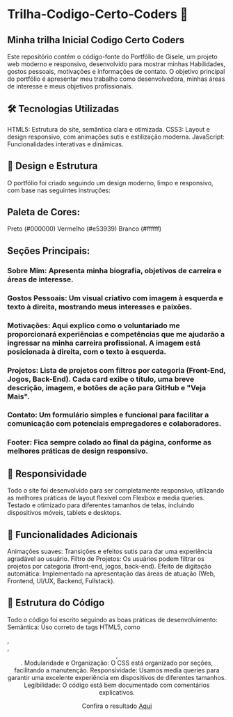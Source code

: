 # Trilha-Codigo-Certo-Coders 🌟
## Minha trilha Inicial Codigo Certo Coders

Este repositório contém o código-fonte do Portfólio de Gisele, um projeto web moderno e responsivo, desenvolvido para mostrar minhas Habilidades, gostos pessoais, motivações e informações de contato. O objetivo principal do portfólio é apresentar meu trabalho como desenvolvedora, minhas áreas de interesse e meus objetivos profissionais.

## 🛠 Tecnologias Utilizadas
HTML5: Estrutura do site, semântica clara e otimizada.
CSS3: Layout e design responsivo, com animações sutis e estilização moderna.
JavaScript: Funcionalidades interativas e dinâmicas.

## 🎨 Design e Estrutura
O portfólio foi criado seguindo um design moderno, limpo e responsivo, com base nas seguintes instruções:

## Paleta de Cores:
Preto (#000000)
Vermelho (#e53939)
Branco (#ffffff)

## Seções Principais:

### Sobre Mim: Apresenta minha biografia, objetivos de carreira e áreas de interesse.
### Gostos Pessoais: Um visual criativo com imagem à esquerda e texto à direita, mostrando meus interesses e paixões.
### Motivações: Aqui explico como o voluntariado me proporcionará experiências e competências que me ajudarão a ingressar na minha carreira profissional. A imagem está posicionada à direita, com o texto à esquerda.
### Projetos: Lista de projetos com filtros por categoria (Front-End, Jogos, Back-End). Cada card exibe o título, uma breve descrição, imagem, e botões de ação para GitHub e "Veja Mais".
### Contato: Um formulário simples e funcional para facilitar a comunicação com potenciais empregadores e colaboradores.
### Footer: Fica sempre colado ao final da página, conforme as melhores práticas de design responsivo.

## 📐 Responsividade
Todo o site foi desenvolvido para ser completamente responsivo, utilizando as melhores práticas de layout flexível com Flexbox e media queries. Testado e otimizado para diferentes tamanhos de telas, incluindo dispositivos móveis, tablets e desktops.

## 🎯 Funcionalidades Adicionais
Animações suaves: Transições e efeitos sutis para dar uma experiência agradável ao usuário.
Filtro de Projetos: Os usuários podem filtrar os projetos por categoria (front-end, jogos, back-end).
Efeito de digitação automática: Implementado na apresentação das áreas de atuação (Web, Frontend, UI/UX, Backend, Fullstack).

## 📝 Estrutura do Código
Todo o código foi escrito seguindo as boas práticas de desenvolvimento:
Semântica: Uso correto de tags HTML5, como <section>, <article>, <header>, <footer>.
Modularidade e Organização: O CSS está organizado por seções, facilitando a manutenção.
Responsividade: Usamos media queries para garantir uma excelente experiência em dispositivos de diferentes tamanhos.
Legibilidade: O código está bem documentado com comentários explicativos.

Confira o resultado [Aqui](https://delicate-panda-f9a902.netlify.app)

